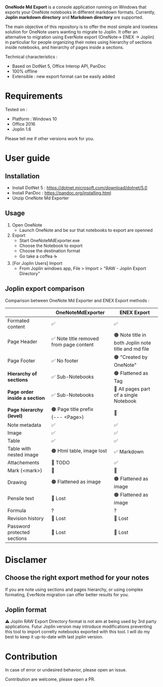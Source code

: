 **OneNode Md Export** is a console application running on Windows that exports your OneNote notebooks in different markdown formats. Currently, **Joplin markdown directory** and **Markdown directory** are supported.

The main objective of this repository is to offer the most simple and loseless solution for OneNote users wanting to migrate to Joplin.
It offer an alternative to migration using EverNote export (OneNote-> ENEX -> Joplin) in particuliar for people organizing their notes using hierarchy of sections inside notebooks, and hierarchy of pages inside a sections.

Technical characteristics :
* Based on DotNet 5, Office Interop API, PanDoc
* 100% offline
* Extensible : new export format can be easily added

# Requirements

Tested on : 
* Platform : Windows 10
* Office 2016
* Joplin 1.6

Please tell me if other versions work for you.

# User guide
## Installation

* Install DotNet 5 : https://dotnet.microsoft.com/download/dotnet/5.0
* Install PanDoc : https://pandoc.org/installing.html
* Unzip OneNote Md Exporter

## Usage

1. Open OneNote
   * Launch OneNote and be sur that notebooks to export are openned
2. Export
   * Start OneNoteMdExporter.exe
   * Choose the Notebook to export
   * Choose the destination format
   * Go take a coffea ☕
3. [For Joplin Users] Import
   * From Joplin windows app, File > Import > "RAW - Joplin Export Directory"

## Joplin export comparison

Comparison between OneNote Md Exporter and ENEX Export methods :

| | OneNoteMdExporter | ENEX Export |
| --- | --- | --- |
| Formated content | ✅ | ✅ |
| Page Header | ✅ Note title removed from page content | 🟠 Note title in both Joplin note title and md file |
| Page Footer | ✅ No footer | 🟠 "Created by OneNote" |
| **Hierarchy of sections** | ✅ Sub-Notebooks | 🟠 Flattened as Tag |
| **Page order inside a section** | ✅ Sub-Notebooks | 🔴 All pages part of a single Notebook |
| **Page hierarchy (level)** | 🟠 Page title prefix <br/>(--- \<Page\>) | 🔴 |
| Note metadata | ✅ | ✅ |
| Image  | ✅ | ✅ |
| Table  | ✅ | ✅ |
| Table with nested image  | 🟠 Html table, image lost | ✅ Markdown |
| Attachements  | 🔴 TODO | ✅ |
| Mark (\<mark\>)  | 🔴 | 🔴 |
| Drawing | 🟠 Flattened as image | 🟠 Flattened as image |
| Pensile text  | 🔴 Lost | 🟠 Flattened as image |
| Formula  | ? | ? |
| Revision history | 🔴 Lost | 🔴 Lost |
| Password protected sections | 🔴 Lost | 🔴 Lost |

# Disclamer

## Choose the right export method for your notes

If you are note using sections and pages hierarchy, or using complex formating, EverNote migration can offer better results for you.

## Joplin format
⚠️ Joplin RAW Export Directory format is not aim at being used by 3rd party applications. Futur Joplin version may introduce modifications  preventing this tool to import correlty notebooks exported with this tool. I will do my best to keep it up-to-date with last joplin version. 

#  Contribution

In case of error or undesired behavior, please open an issue. 

Contribution are welcome, please open a PR.